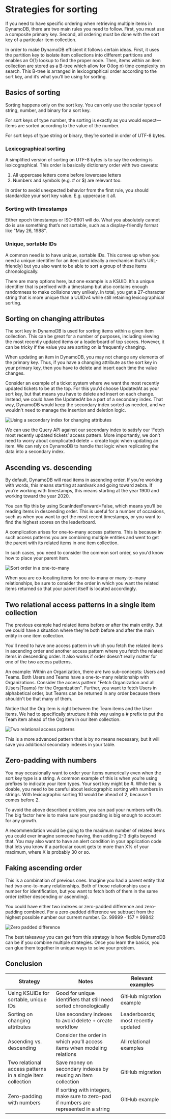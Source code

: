# Strategies for sorting
If you need to have specific ordering when retrieving multiple items in DynamoDB, there are
two main rules you need to follow. First, you must use a composite primary key. Second, all
ordering must be done with the sort key of a particular item collection.

In order to make DynamoDB efficient it follows certain ideas. First, it uses the partition
key to isolate item collections into different partitions and enables an O(1) lookup to
find the proper node. Then, items within an item collection are stored as a B-tree which
allow for O(log n) time complexity on search. This B-tree is arranged in lexicographical
order according to the sort key, and it’s what you’ll be using for sorting.

## Basics of sorting
Sorting happens only on the sort key. You can only use the scalar types of string, number,
and binary for a sort key.

For sort keys of type number, the sorting is exactly as you would expect—items are sorted
according to the value of the number.

For sort keys of type string or binary, they’re sorted in order of UTF-8 bytes.

### Lexicographical sorting
A simplified version of sorting on UTF-8 bytes is to say the ordering is lexicographical.
This order is basically dictionary order with two caveats:

1. All uppercase letters come before lowercase letters
2. Numbers and symbols (e.g. # or $) are relevant too.

In order to avoid unexpected behavior from the first rule, you should standardize your sort
key value. E.g. uppercase it all.

### Sorting with timestamps
Either epoch timestamps or ISO-8601 will do. What you absolutely cannot do is use something
that’s not sortable, such as a display-friendly format like "May 26, 1988".

### Unique, sortable IDs
A common need is to have unique, sortable IDs. This comes up when you need a unique
identifier for an item (and ideally a mechanism that’s URL-friendly) but you also want to
be able to sort a group of these items chronologically.

There are many options here, but one example is a KSUID. It’s a unique identifier that is
prefixed with a timestamp but also contains enough randomness to make collisions very
unlikely. In total, you get a 27-character string that is more unique than a UUIDv4 while
still retaining lexicographical sorting.

## Sorting on changing attributes
The sort key in DynamoDB is used for sorting items within a given item collection. This can
be great for a number of purposes, including viewing the most recently updated items or a
leaderboard of top scores. However, it can be tricky if the value you are sorting on is
frequently changing.

When updating an item in DynamoDB, you may not change any elements of the primary key. Thus,
if you have a changing attribute as the sort key in your primary key, then you have to delete
and insert each time the value changes.

Consider an example of a ticket system where we want the most recently updated tickets to be
at the top. For this you'd choose UpdatedAt as your sort key, but that means you have to delete
and insert on each change. Instead, we could have the UpdatedAt be a part of a secondary index.
That way, DynamoDB would keep the secondary index sorted as needed, and we wouldn't need to manage
the insertion and deletion logic.

![Using a secondary index for changing attributes](./images/secondary_index_sorting_mutable_value.png)

We can use the Query API against our secondary index to satisfy our ‘Fetch most recently
updated tickets’ access pattern. More importantly, we don’t need to worry about complicated
delete + create logic when updating an item. We can rely on DynamoDB to handle that logic
when replicating the data into a secondary index.

## Ascending vs. descending
By default, DynamoDB will read items in ascending order. If you’re working with words, this
means starting at aardvark and going toward zebra. If you’re working with timestamps, this
means starting at the year 1900 and working toward the year 2020.

You can flip this by using ScanIndexForward=False, which means you’ll be reading items in
descending order. This is useful for a number of occasions, such as when you want to get the
most recent timestamps, or you want to find the highest scores on the leaderboard.

A complication arises for one-to-many access patterns. This is because in such access patterns
you are combining multiple entities and went to get the parent with its related items in one
item collection.

In such cases, you need to consider the common sort order, so you'd know how to place your
parent item.

![Sort order in a one-to-many](./images/sort_order_one-to-many.png)

When you are co-locating items for one-to-many or many-to-many relationships, be sure to consider the order in which you
want the related items returned so that your parent itself is located accordingly.

## Two relational access patterns in a single item collection
The previous example had related items before or after the main entity. But we could have a
situation where they're both before and after the main entity in one item collection.

You'll need to have one access pattern in which you fetch the related items in ascending
order and another access pattern where you fetch the related items in descending order. It
also works if order doesn't really matter for one of the two access patterns.

An example: Within an Organization, there are two sub-concepts: Users and Teams. Both Users
and Teams have a one-to-many relationship with Organizations. Consider the access pattern
"Fetch Organization and all {Users|Teams} for the Organization". Further, you want to fetch
Users in alphabetical order, but Teams can be returned in any order because there
shouldn't be that many of them.

Notice that the Org item is right between the Team items and the User items. We had to
specifically structure it this way using a # prefix to put the Team item ahead of the Org
item in our item collection.

![Two relational access patterns](./images/two_relational_access_patterns.png)

This is a more advanced pattern that is by no means necessary, but it will save you
additional secondary indexes in your table.

## Zero-padding with numbers
You may occasionally want to order your items numerically even when the sort key type is a
string. A common example of this is when you’re using prefixes to indicate your item types.
Your sort key might be <ItemType>#<Number>. While this is doable, you need to be careful
about lexicographic sorting with numbers in strings. With lexicographic sorting 10 would be
ahead of 2, because 1 comes before 2.

To avoid the above described problem, you can pad your numbers with 0s. The big factor here
is to make sure your padding is big enough to account for any growth.

A recommendation would be going to the maximum number of related items you could ever imagine
someone having, then adding 2-3 digits beyond that. You may also want to have an alert
condition in your application code that lets you know if a particular count gets to more
than X% of your maximum, where X is probably 30 or so.

## Faking ascending order
This is a combination of previous ones. Imagine you had a parent entity that had two one-to-many
relationships. Both of those relationships use a number for identification, but you want to
fetch both of them in the same order (either descending or ascending).

You could have either two indexes or zero-padded difference and zero-padding combined. For
a zero-padded difference we subtract from the highest possible number our current number.
Ex. 99999 - 157 = 99842

![Zero padded difference](./images/zero-padded-difference.png)

The best takeaway you can get from this strategy is how flexible DynamoDB can be if you
combine multiple strategies. Once you learn the basics, you can glue them together in
unique ways to solve your problem.

## Conclusion
| Strategy                                                   | Notes                                                                                  | Relevant examples                   |
|------------------------------------------------------------|----------------------------------------------------------------------------------------|-------------------------------------|
| Using KSUIDs for sortable, unique IDs                      | Good for unique identifiers that still need sorted chronologically                     | GitHub migration example            |
| Sorting on changing attributes                             | Use secondary indexes to avoid delete + create workflow                                | Leaderboards; most recently updated |
| Ascending vs. descending                                   | Consider the order in which you’ll access items when modeling relations                | All relational examples             |
| Two relational access patterns in a single item collection | Save money on secondary indexes by reusing an item collection                          | GitHub migration                    |
| Zero-padding with numbers                                  | If sorting with integers, make sure to zero-pad if numbers are represented in a string | GitHub example                      |

